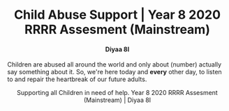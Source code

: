 <h1 align="center">
    Child Abuse Support | Year 8 2020 RRRR Assesment (Mainstream)
</h1>
 <h4 align="center">
 Diyaa 8I
 </h4>
 <p></p>
 <p> Children are abused all around the world and only about (number) actually say something about it. So, we're here today and <b>every</b> other day, to listen to and repair the heartbreak of our future adults. 

 
 

 
 <p></p>
 <p></p>
 <p></p>
 <footer><p align="center">
 Supporting all Children in need of help. Year 8 2020 RRRR Assesment (Mainstream) | Diyaa 8I
 </p></footer>
